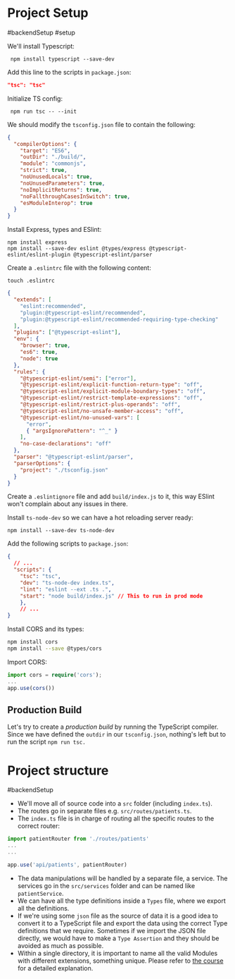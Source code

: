 # Project Setup
#backendSetup #setup 

We'll install Typescript:

```shell
 npm install typescript --save-dev
```

Add this line to the scripts in `package.json`:
```json
"tsc": "tsc"
```

Initialize TS config:
```shell
 npm run tsc -- --init
```

We should modify the `tsconfig.json` file to contain the following:

```json
{
  "compilerOptions": {
    "target": "ES6",
    "outDir": "./build/",
    "module": "commonjs",
    "strict": true,
    "noUnusedLocals": true,
    "noUnusedParameters": true,
    "noImplicitReturns": true,
    "noFallthroughCasesInSwitch": true,
    "esModuleInterop": true
  }
}
```

Install Express, types and ESlint:

```shell
npm install express
npm install --save-dev eslint @types/express @typescript-eslint/eslint-plugin @typescript-eslint/parser
```

Create a `.eslintrc` file with the following content:

```shell
touch .eslintrc
```

```json
{
  "extends": [
    "eslint:recommended",
    "plugin:@typescript-eslint/recommended",
    "plugin:@typescript-eslint/recommended-requiring-type-checking"
  ],
  "plugins": ["@typescript-eslint"],
  "env": {
    "browser": true,
    "es6": true,
    "node": true
  },
  "rules": {
    "@typescript-eslint/semi": ["error"],
    "@typescript-eslint/explicit-function-return-type": "off",
    "@typescript-eslint/explicit-module-boundary-types": "off",
    "@typescript-eslint/restrict-template-expressions": "off",
    "@typescript-eslint/restrict-plus-operands": "off",
    "@typescript-eslint/no-unsafe-member-access": "off",
    "@typescript-eslint/no-unused-vars": [
      "error",
      { "argsIgnorePattern": "^_" }
    ],
    "no-case-declarations": "off"
  },
  "parser": "@typescript-eslint/parser",
  "parserOptions": {
    "project": "./tsconfig.json"
  }
}
```

Create a `.eslintignore` file and add `build/index.js` to it, this way ESlint won't complain about any issues in there.

Install `ts-node-dev` so we can have a hot reloading server ready:

```shell
npm install --save-dev ts-node-dev
```

Add the following scripts to `package.json`:
```json
{
  // ...
  "scripts": {
    "tsc": "tsc",
    "dev": "ts-node-dev index.ts",
    "lint": "eslint --ext .ts .",
    "start": "node build/index.js" // This to run in prod mode
	},
    // ...
}
```

Install CORS and its types:

```bash
npm install cors
npm install --save @types/cors
```

Import CORS:
```ts
import cors = require('cors');
...
app.use(cors())
```


## Production Build
Let's try to create a _production build_ by running the TypeScript compiler. Since we have defined the `outdir` in our `tsconfig.json`, nothing's left but to run the script `npm run tsc.`

# Project structure
#backendSetup 

- We'll move all of source code into a `src` folder (including `index.ts`).
- The routes go in separate files e.g. `src/routes/patients.ts`.
- The `index.ts` file is in charge of routing all the specific routes to the correct router:

```ts
import patientRouter from './routes/patients'
...
...

app.use('api/patients', patientRouter)
```

- The data manipulations will be handled by a separate file, a service. The services go in the `src/services` folder and can be named like `patientService`.
- We can have all the type definitions inside a `Types` file, where we export all the definitions.
- If we're using some `json` file as the source of data it  is a good idea to convert it to a TypeScript file and export the data using the correct Type definitions that we require. Sometimes if we import the JSON file directly, we would have to make a `Type Assertion` and they should be avoided as much as possible.
- Within a single directory, it is important to name all the valid Modules with different extensions, something unique. Please refer to [the course](https://fullstackopen.com/en/part9/typing_an_express_app#node-and-json-modules) for a detailed explanation.
